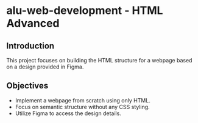 # alu-web-development - HTML Advanced

## Introduction

This project focuses on building the HTML structure for a webpage based on a design provided in Figma.

## Objectives

* Implement a webpage from scratch using only HTML.
* Focus on semantic structure without any CSS styling.
* Utilize Figma to access the design details.